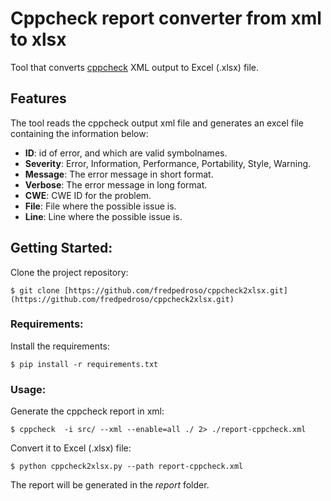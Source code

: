 # Cppcheck report converter from xml to xlsx

Tool that converts [cppcheck](http://cppcheck.sourceforge.net/) XML output to Excel (.xlsx) file.

## Features

The tool reads the cppcheck output xml file and generates an excel file containing the information below:

  - **ID**: id of error, and which are valid symbolnames.
  - **Severity**: Error, Information, Performance, Portability, Style, Warning.
  - **Message**: The error message in short format.
  - **Verbose**: The error message in long format.
  - **CWE**: CWE ID for the problem.
  - **File**: File where the possible issue is.
  - **Line**: Line where the possible issue is.

## Getting Started:

Clone the project repository: 

```
$ git clone [https://github.com/fredpedroso/cppcheck2xlsx.git](https://github.com/fredpedroso/cppcheck2xlsx.git)
```

### Requirements:

Install the requirements:

```
$ pip install -r requirements.txt
```

### Usage:

Generate the cppcheck report in xml:

```
$ cppcheck  -i src/ --xml --enable=all ./ 2> ./report-cppcheck.xml
```

Convert it to Excel (.xlsx) file:

```
$ python cppcheck2xlsx.py --path report-cppcheck.xml
```

The report will be generated in the _report_ folder.

